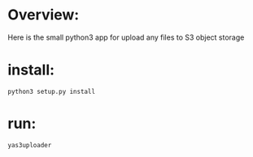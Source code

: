 # Overview:
Here is the small python3 app for upload any files to S3 object storage


# install:
`python3 setup.py install`

# run:
`yas3uploader`

